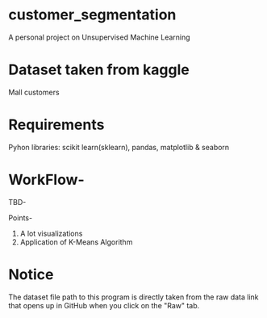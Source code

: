 # customer_segmentation
A personal project on Unsupervised Machine Learning

# Dataset taken from kaggle 
Mall customers

# Requirements 
Pyhon libraries:  scikit learn(sklearn), pandas, matplotlib & seaborn

# WorkFlow- 
TBD-

Points-
1. A lot visualizations
2. Application of K-Means Algorithm

# **Notice**
The dataset file path to this program is directly taken from the raw data link that opens up in GitHub when you click on the "Raw" tab. 
